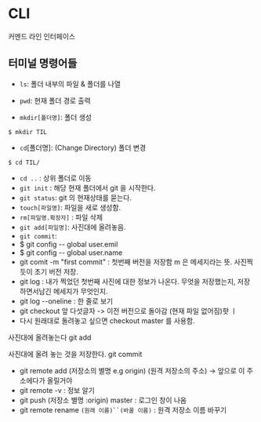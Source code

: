 # CLI

커멘드 라인 인터페이스



## 터미널 명령어들

- `ls`:  폴더 내부의 파일 & 폴더를 나열
- `pwd`: 현재 폴더 경로 출력

- `mkdir[폴더명]`: 폴더 생성

```shell
$ mkdir TIL
```

- `cd`[폴더명]: (Change Directory)  폴더 변경 

```shell
$ cd TIL/
```

- `cd ..` : 상위 폴더로 이동 
- `git init` : 해당 현재 폴더에서 git 을 시작한다. 
- `git status`:  git 의 현재상태를 묻는다.
- `touch[파일명]`: 파일을 새로 생성함. 
- `rm[파일명.확장자]` : 파일 삭제 
- `git add[파일명]`: 사진대에 올려놓음.  
- `git commit`: 
- $ git config -- global user.emil
- $ git config -- global user.name
- git comit -m "first commit" : 첫번째 버전을 저장함 m 은 메세지라는 뜻. 사진찍듯이 초기 버전 저장. 
- git log : 내가 찍었던 첫번째 사진에 대한 정보가 나온다. 무엇을 저장했는지,  저장하면서남긴 메세지가 무엇인지. 
- git log --oneline : 한 줄로 보기 
- git checkout  앞 다섯글자 -> 이전 버전으로 돌아감 (현재 파일 없어짐)햣 ㅣ
- 다시 원래대로 돌려놓고 싶으면 checkout  master 를 사용함. 



사진대에 올려놓는다 git add

사진대에 올려 놓는 것을 저장한다.  git commit



- git remote add (저장소의 별명 e.g origin) (원격 저장소의 주소) -> 앞으로 이 주소에다가 올릴거야 
- git remote -v  : 정보 알기 
- git push (저장소 별명 :origin) master  : 로그인 창이 나옴 
- git remote rename `(원래 이름)``(바꿀 이름)` : 원격 저장소 이름 바꾸기